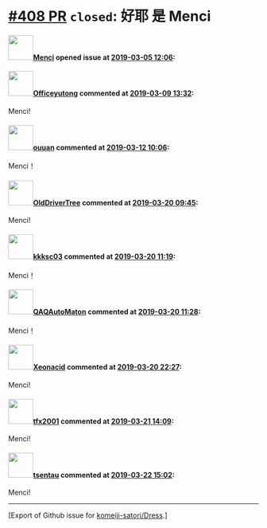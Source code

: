 # [\#408 PR](https://github.com/komeiji-satori/Dress/pull/408) `closed`: 好耶 是 Menci

#### <img src="https://avatars.githubusercontent.com/u/11341955?u=4aed4baa1449f2d137eddc1614b6b4493832a9c1&v=4" width="50">[Menci](https://github.com/Menci) opened issue at [2019-03-05 12:06](https://github.com/komeiji-satori/Dress/pull/408):



#### <img src="https://avatars.githubusercontent.com/u/9004058?v=4" width="50">[Officeyutong](https://github.com/Officeyutong) commented at [2019-03-09 13:32](https://github.com/komeiji-satori/Dress/pull/408#issuecomment-471177300):

Menci!

#### <img src="https://avatars.githubusercontent.com/u/30581822?u=671a1aee13e77f68470fcb72fffa02fcbc46ee2a&v=4" width="50">[ouuan](https://github.com/ouuan) commented at [2019-03-12 10:06](https://github.com/komeiji-satori/Dress/pull/408#issuecomment-471935591):

Menci！

#### <img src="https://avatars.githubusercontent.com/u/29908139?v=4" width="50">[OldDriverTree](https://github.com/OldDriverTree) commented at [2019-03-20 09:45](https://github.com/komeiji-satori/Dress/pull/408#issuecomment-474757901):

Menci!

#### <img src="https://avatars.githubusercontent.com/u/5671926?v=4" width="50">[kkksc03](https://github.com/kkksc03) commented at [2019-03-20 11:19](https://github.com/komeiji-satori/Dress/pull/408#issuecomment-474788310):

Menci！

#### <img src="https://avatars.githubusercontent.com/u/27913735?u=f3e74dd1fb5f6f688da478979b3b8aaf5c0ff448&v=4" width="50">[QAQAutoMaton](https://github.com/QAQAutoMaton) commented at [2019-03-20 11:28](https://github.com/komeiji-satori/Dress/pull/408#issuecomment-474790944):

Menci！

#### <img src="https://avatars.githubusercontent.com/u/13995937?u=519ccbff31554b81f4cf84bd92432c0889e1d388&v=4" width="50">[Xeonacid](https://github.com/Xeonacid) commented at [2019-03-20 22:27](https://github.com/komeiji-satori/Dress/pull/408#issuecomment-475053271):

Menci!

#### <img src="https://avatars.githubusercontent.com/u/19427212?u=ba8cd82480ef8130eb2cfd3837a93a777fd147d5&v=4" width="50">[tfx2001](https://github.com/tfx2001) commented at [2019-03-21 14:09](https://github.com/komeiji-satori/Dress/pull/408#issuecomment-475243311):

Menci!

#### <img src="https://avatars.githubusercontent.com/u/42887068?u=b6524108c8e9cc389ea5cbba8d86f5d7cfb8eed2&v=4" width="50">[tsentau](https://github.com/tsentau) commented at [2019-03-22 15:02](https://github.com/komeiji-satori/Dress/pull/408#issuecomment-475655184):

Menci!


-------------------------------------------------------------------------------



[Export of Github issue for [komeiji-satori/Dress](https://github.com/komeiji-satori/Dress).]
